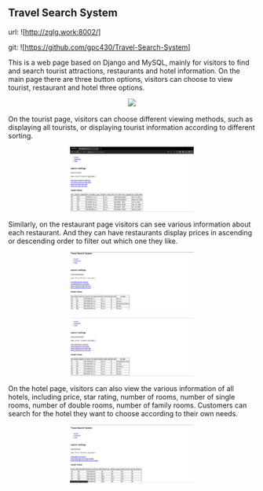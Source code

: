 ## Travel Search System

url: ![http://zglg.work:8002/]

git: ![https://github.com/gpc430/Travel-Search-System]

This is a web page based on Django and MySQL, mainly for visitors to find and search tourist attractions, restaurants and hotel information. On the main page there are three button options, visitors can choose to view tourist, restaurant and hotel three options.
<p align="center">
<!--    <img src="zhuye.png" width="50%"/> -->
  <img src="https://github.com/gpc430/Jerry/blob/main/_posts/WechatIMG27.jpg" />
</p>

On the tourist page, visitors can choose different viewing methods, such as displaying all tourists, or displaying tourist information according to different sorting.
<p align="center">
  <img src="tourist yemian.png" width="50%"/>
</p>

Similarly, on the restaurant page visitors can see various information about each restaurant. And they can have restaurants display prices in ascending or descending order to filter out which one they like.
<p align="center">
  <img src="resturant yemian.png" width="50%"/>
</p>
<p align="center">
  <img src="paixu.png" width="50%"/>
</p>

On the hotel page, visitors can also view the various information of all hotels, including price, star rating, number of rooms, number of single rooms, number of double rooms, number of family rooms. Customers can search for the hotel they want to choose according to their own needs.
<p align="center">
  <img src="hotel yemian.png" width="50%"/>
</p>
